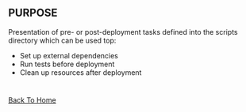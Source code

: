 ## PURPOSE
Presentation of pre- or post-deployment tasks defined into the scripts directory which can be used top:
- Set up external dependencies
- Run tests before deployment
- Clean up resources after deployment

#
[Back To Home](../README.md)
